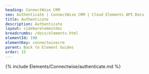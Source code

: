 ```yaml
---
heading: ConnectWise CRM
seo: Authenticate | ConnectWise CRM | Cloud Elements API Docs
title: Authenticate
description: Authenticate
layout: sidebarelementdoc
breadcrumbs: /docs/elements.html
elementId: 198
elementKey: connectwisecrm
parent: Back to Element Guides
order: 15
---
```


{% include Elements/Connectwise/authenticate.md %}
